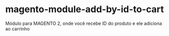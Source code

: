 # magento-module-add-by-id-to-cart
Módulo para MAGENTO 2, onde você recebe ID do produto e ele adiciona ao carrinho
